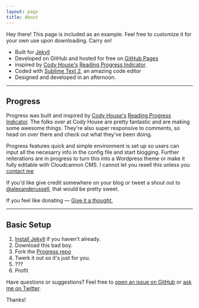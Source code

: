 ```yaml
---
layout: page
title: About
---
```


Hey there! This page is included as an example. Feel free to customize it for your own use upon downloading. Carry on!

* Built for [Jekyll](http://jekyllrb.com)
* Developed on GitHub and hosted for free on [GitHub Pages](https://pages.github.com)
* inspired by [Cody House's](https://codyhouse.co/) [Reading Progress Indicator](https://codyhouse.co/demo/reading-progress-indicator/index.html).
* Coded with [Sublime Text 2](http://sublimetext.com), an amazing code editor
* Designed and developed in an afternoon.

---

## Progress

Progress was built and inspired by [Cody House's](https://codyhouse.co/) [Reading Progress Indicator](https://codyhouse.co/demo/reading-progress-indicator/index.html). The folks over at Cody House are pretty fantastic and are making some awesome things. They're also super responsive to comments, so head on over there and check out what they've been doing.

Progress features quick and simple environment is set up so users can input all the necesarry info in the config file and start blogging. Further reiterations are in progress to turn this into a Wordpress theme or make it fully editable with Cloudcannon CMS. I cannot let you resell this unless you [contact me](mailto:alex@collectivelymade.com)

If you'd like give credit somewhere on your blog or tweet a shout out to
[@alexanderussell](https://twitter.com/alexanderussell), that would be pretty sweet.

If you feel like donating — [Give it a thought.](https://flattr.com/profile/alexanderussell)

---

## Basic Setup

1. [Install Jekyll](http://jekyllrb.com) if you haven't already.
2. Download this bad boy.
3. Fork the [Progress repo](http://github.com/alexanderussell/progress-for-jekyll/)
4. Twerk it out so it's just for you.
5.  ???
6.  Profit

Have questions or suggestions? Feel free to [open an issue on GitHub](https://github.com/alexanderussell/progress-for-jekyll/issues/new) or [ask me on Twitter](https://twitter.com/alexanderussell).

Thanks!
